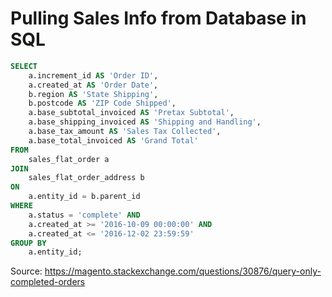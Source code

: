 # Pulling Sales Info from Database in SQL

```SQL
SELECT
    a.increment_id AS 'Order ID',
    a.created_at AS 'Order Date',
    b.region AS 'State Shipping',
    b.postcode AS 'ZIP Code Shipped',
    a.base_subtotal_invoiced AS 'Pretax Subtotal',
    a.base_shipping_invoiced AS 'Shipping and Handling',
    a.base_tax_amount AS 'Sales Tax Collected',
    a.base_total_invoiced AS 'Grand Total'
FROM
    sales_flat_order a
JOIN
    sales_flat_order_address b
ON
    a.entity_id = b.parent_id
WHERE
    a.status = 'complete' AND
    a.created_at >= '2016-10-09 00:00:00' AND
    a.created_at <= '2016-12-02 23:59:59'
GROUP BY
    a.entity_id;
```

Source: https://magento.stackexchange.com/questions/30876/query-only-completed-orders
